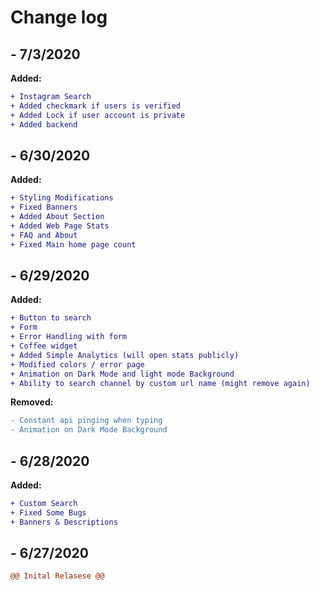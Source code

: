 # Change log

## - 7/3/2020

**Added:**
```diff
+ Instagram Search
+ Added checkmark if users is verified
+ Added Lock if user account is private
+ Added backend
```
## - 6/30/2020

**Added:**
```diff
+ Styling Modifications
+ Fixed Banners
+ Added About Section
+ Added Web Page Stats
+ FAQ and About
+ Fixed Main home page count
```
## - 6/29/2020

**Added:**
```diff
+ Button to search
+ Form
+ Error Handling with form
+ Coffee widget
+ Added Simple Analytics (will open stats publicly)
+ Modified colors / error page
+ Animation on Dark Mode and light mode Background
+ Ability to search channel by custom url name (might remove again)
```

**Removed:**
```diff
- Constant api pinging when typing
- Animation on Dark Mode Background
```

## - 6/28/2020

**Added:**
```diff
+ Custom Search
+ Fixed Some Bugs
+ Banners & Descriptions
```

## - 6/27/2020
```diff
@@ Inital Relasese @@
```